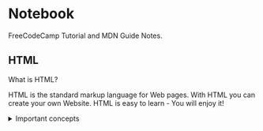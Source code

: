 # Notebook

FreeCodeCamp Tutorial and MDN Guide Notes.

## HTML

What is HTML?


HTML is the standard markup language for Web pages. With HTML you can create your own Website. HTML is easy to learn - You will enjoy it!
  
<details>
   <summary>Important concepts</summary>
  
</details>

